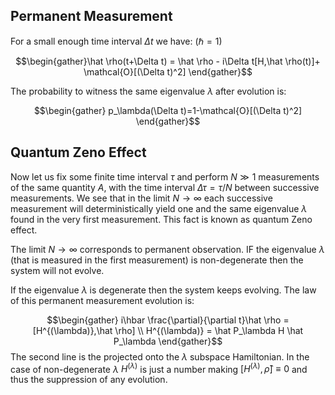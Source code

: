 ## Permanent Measurement
For a small enough time interval $\Delta t$ we have: $(\hbar = 1)$ 

$$\begin{gather}\hat \rho(t+\Delta t) = \hat \rho - i\Delta t[H,\hat \rho(t)]+ \mathcal{O}[(\Delta t)^2] \end{gather}$$

The probability to witness the same eigenvalue $\lambda$ after evolution is: 

$$\begin{gather} p_\lambda(\Delta t)=1-\mathcal{O}[(\Delta t)^2] \end{gather}$$
## Quantum Zeno Effect
Now let us fix some finite time interval $\tau$ and perform $N \gg 1$  measurements of the same quantity $A$, with the time interval $\Delta \tau = \tau/N$ between successive measurements. We see that in the limit $N\to\infty$  each successive measurement will deterministically yield one and the same eigenvalue $\lambda$ found in the very first measurement. This fact is known as quantum Zeno effect. 

The limit $N \to \infty$ corresponds to permanent observation. IF the eigenvalue $\lambda$ (that is measured in the first measurement) is non-degenerate then the system will not evolve. 

If the eigenvalue $\lambda$ is degenerate then the system keeps evolving. The law of this permanent measurement evolution is: 

$$\begin{gather} i\hbar \frac{\partial}{\partial t}\hat \rho = [H^{(\lambda)},\hat \rho] \\ H^{(\lambda)} = \hat P_\lambda H \hat P_\lambda \end{gather}$$
The second line is the projected onto the $\lambda$ subspace Hamiltonian. In the case of non-degenerate $\lambda$ $H^{(\lambda)}$ is just a number making $[H^{(\lambda)}, \hat \rho] \equiv 0$ and thus the suppression of any evolution. 

